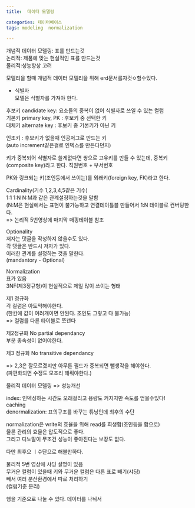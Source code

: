 ```yaml
---
title:  데이터 모델링

categories: 데이터베이스 
tags: modeling  normalization
 
---
```


  
  
   
개념적 데이터 모델링: 표를 만드는것  
논리적: 제품에 맞는 현실적인 표를 만드는것  
물리적:성능향상 고려  
  
모델리을 할때 개념적 데이터 모델리을 위해 erd문서를자것ㅇ할수있다.  
  
- 식별자  
모델은 식별자를 가져야 한다.  
  
후보키 candidate key: 요소들의 중복이 없어 식별자로 쓰일 수 있는 컬럼  
기본키 primary key, PK : 후보키 중 선택한 키  
대체키 alternate key : 후보키 중 기본키가 아닌 키  
  
인조키 : 후보키가 없을때 인공저그로 만드는 키  
(auto increment같은걸로 인덱스를 만든다던지)  
  
키가 중복되어 식별자로 쓸게없다면 쌍으로 고유키를 만들 수 있는데, 중복키(composite key)라고 한다. 직원번호 + 부서번호  
  
  
PK와 링크되는 키(조인등에서 쓰이는)를 외래키(foreign key, FK)라고 한다.  
  
  
Cardinality(기수 1,2,3,4,5같은 기수)  
1:1 1:N N:M과 같은 관계설정하는것을 말함  
(N:M은 현실에서는 표현이 불가능하고 연결테이틀블 만들어서 1:N 테이블로 컨버팅한다.  
=> 논리적 5번영상에 마지막 매핑테이블 참조  
  
  
Optionality  
저자는 댓글을 작성하지 않을수도 있다.  
각 댓글은 반드시 저자가 있다.  
이러한 관계를 설정하는 것을 말한다.  
(mandantory - Optional)  
  
  
Normalization  
표가 있음  
3NF(제3정규형)이 현실적으로 제일 많이 쓰이는 형태  
  
  
제1 정규화  
각 컬럼은 아토믹해야한다.  
(한칸에 값이 여러개이면 안된다. 조인도 그렇고 다 불가능)  
=> 컬럼를 다른 타이블로 쪼갠다  
  
  
제2정규화 No partial dependancy  
부분 종속성이 없어야한다.  
  
제3 정규화 No transitive dependancy  
  
=> 2,3은 잘모르겠지만 아무튼 필드가 중복되면 뺄생각을 해야한다.  
(파편화되면 수정도 모조리 해줘야한다.)  
  
  
  
물리적 데이터 모델링 => 성능개선  
  
index: 인덱싱하는 시간도 오래걸리고 용량도 커지지만 속도를 얻을수있다!  
caching  
denormalization: 표의구조를 바꾸는 튜닝인데 최후의 수단  
  
normalization은 write의 효율을 위해 read를 희생함(조인등을 함으로)  
물론 관리의 효율은 압도적으로 좋다.  
그리고 디노말이 무조건 성능이 좋아진다는 보장도 없다.  
  
다만 최후으 ㅣ수단으로 해볼만하다.  
  
물리적 5번 영상에 샤딩 설명이 있음  
무거운 컬럼이 있을때 키와 무거운 컬럼은 다른 표로 빼기(샤딩)  
빼서 여러 분산환경에서 따로 처리하기  
(컬럼기준 분리)  
  
행을 기준으로 나눌 수 있다. 데이터를 나눠서  
   
